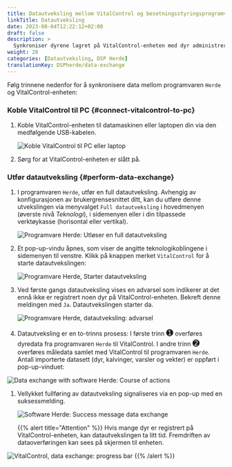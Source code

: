 ```yaml
---
title: Datautveksling mellom VitalControl og besetningsstyringsprogramvaren Herde
linkTitle: Datautveksling
date: 2023-08-04T12:22:12+02:00
draft: false
description: >
  Synkroniser dyrene lagret på VitalControl-enheten med dyr administrert av *Herde*-programvaren og overfør målte verdier registrert med VitalControl-enheten til *Herde*-programvaren.
weight: 20
categories: [Datautveksling, DSP Herde]
translationKey: DSPherde/data-exchange
---
```

Følg trinnene nedenfor for å synkronisere data mellom programvaren `Herde` og VitalControl-enheten:

### Koble VitalControl til PC {#connect-vitalcontrol-to-pc}

1. Koble VitalControl-enheten til datamaskinen eller laptopen din via den medfølgende USB-kabelen.

   ![Koble VitalControl til PC eller laptop](/images/synchronisation/connect-to-pc.svg "Koble VitalControl til PC")

1. Sørg for at VitalControl-enheten er slått på.

### Utfør datautveksling {#perform-data-exchange}

1. I programvaren `Herde`, utfør en full datautveksling. Avhengig av konfigurasjonen av brukergrensesnittet ditt, kan du utføre denne utvekslingen via menyvalget `Full datautveksling` i hovedmenyen (øverste nivå _Teknologi_), i sidemenyen eller i din tilpassede verktøykasse (horisontal eller vertikal).

   ![Programvare Herde: Utløser en full datautveksling](../screenshots/data-exchange.png "Herde: Utløser datautveksling")

1. Et pop-up-vindu åpnes, som viser de angitte teknologikoblingene i sidemenyen til venstre. Klikk på knappen merket `VitalControl` for å starte datautvekslingen:

   ![Programvare Herde, Starter datautveksling](../screenshots/start-transfer.png "Herde: Start datautveksling")

1. Ved første gangs datautveksling vises en advarsel som indikerer at det ennå ikke er registrert noen dyr på VitalControl-enheten. Bekreft denne meldingen med `Ja`. Datautvekslingen starter da.

   ![Programvare Herde, datautveksling: advarsel](../screenshots/warning.png "Datautveksling: advarsel")

1. Datautveksling er en to-trinns prosess: I første trinn <span style="font-size: 140%">➊</span> overføres dyredata fra programvaren `Herde` til VitalControl. I andre trinn <span style="font-size: 140%">➋</span> overføres måledata samlet med VitalControl til programvaren `Herde`. Antall importerte datasett (dyr, kalvinger, varsler og vekter) er oppført i pop-up-vinduet:

![Data exchange with software Herde: Course of actions](../screenshots/data-transfer.png "Data exchange: Course of actions")

1. Vellykket fullføring av datautveksling signaliseres via en pop-up med en suksessmelding.

   ![Software Herde: Success message data exchange](../screenshots/success-message.png "Herde: Success message data exchange")

    {{% alert title="Attention" %}}
Hvis mange dyr er registrert på VitalControl-enheten, kan datautvekslingen ta litt tid. Fremdriften av dataoverføringen kan sees på skjermen til enheten.

![VitalControl, data exchange: progress bar](../../vcsynchronizer/images/import-animals/data-transfer.png "VitalControl: progress bar data exchange")
    {{% /alert %}}
